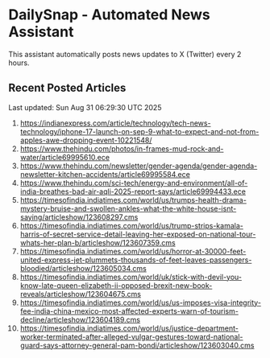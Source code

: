 # DailySnap - Automated News Assistant

This assistant automatically posts news updates to X (Twitter) every 2 hours.

## Recent Posted Articles

Last updated: Sun Aug 31 06:29:30 UTC 2025

1. https://indianexpress.com/article/technology/tech-news-technology/iphone-17-launch-on-sep-9-what-to-expect-and-not-from-apples-awe-dropping-event-10221548/
2. https://www.thehindu.com/photos/in-frames-mud-rock-and-water/article69995610.ece
3. https://www.thehindu.com/newsletter/gender-agenda/gender-agenda-newsletter-kitchen-accidents/article69995584.ece
4. https://www.thehindu.com/sci-tech/energy-and-environment/all-of-india-breathes-bad-air-aqli-2025-report-says/article69994433.ece
5. https://timesofindia.indiatimes.com/world/us/trumps-health-drama-mystery-bruise-and-swollen-ankles-what-the-white-house-isnt-saying/articleshow/123608297.cms
6. https://timesofindia.indiatimes.com/world/us/trump-strips-kamala-harris-of-secret-service-detail-leaving-her-exposed-on-national-tour-whats-her-plan-b/articleshow/123607359.cms
7. https://timesofindia.indiatimes.com/world/us/horror-at-30000-feet-united-express-jet-plummets-thousands-of-feet-leaves-passengers-bloodied/articleshow/123605034.cms
8. https://timesofindia.indiatimes.com/world/uk/stick-with-devil-you-know-late-queen-elizabeth-ii-opposed-brexit-new-book-reveals/articleshow/123604675.cms
9. https://timesofindia.indiatimes.com/world/us/us-imposes-visa-integrity-fee-india-china-mexico-most-affected-experts-warn-of-tourism-decline/articleshow/123604189.cms
10. https://timesofindia.indiatimes.com/world/us/justice-department-worker-terminated-after-alleged-vulgar-gestures-toward-national-guard-says-attorney-general-pam-bondi/articleshow/123603040.cms
